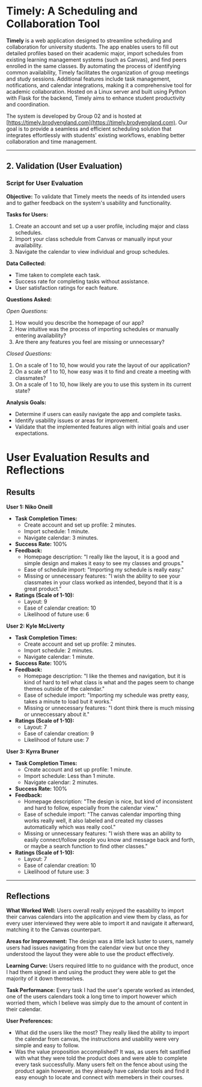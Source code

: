 # Timely: A Scheduling and Collaboration Tool

**Timely** is a web application designed to streamline scheduling and collaboration for university students. The app enables users to fill out detailed profiles based on their academic major, import schedules from existing
learning management systems (such as Canvas), and find peers enrolled in the same classes. By automating the process of identifying common availability, Timely facilitates the organization of group meetings and study sessions. 
Additional features include task management, notifications, and calendar integrations, making it a comprehensive tool for academic collaboration. Hosted on a Linux server and built using Python with Flask for the backend, 
Timely aims to enhance student productivity and coordination.

The system is developed by Group 02 and is hosted at [https://timely.brodyengland.com](https://timely.brodyengland.com). Our goal is to provide a seamless and efficient scheduling solution that integrates effortlessly 
with students' existing workflows, enabling better collaboration and time management.

---

## 2. Validation (User Evaluation)

### Script for User Evaluation

**Objective:** To validate that Timely meets the needs of its intended users and to gather feedback on the system's usability and functionality.

**Tasks for Users:**
1. Create an account and set up a user profile, including major and class schedules.
2. Import your class schedule from Canvas or manually input your availability.
3. Navigate the calendar to view individual and group schedules.

**Data Collected:**
- Time taken to complete each task.
- Success rate for completing tasks without assistance.
- User satisfaction ratings for each feature.

**Questions Asked:**

*Open Questions:*
1. How would you describe the homepage of our app? 
2. How intuitive was the process of importing schedules or manually entering availability?
3. Are there any features you feel are missing or unnecessary?

*Closed Questions:*
1. On a scale of 1 to 10, how would you rate the layout of our application?
2. On a scale of 1 to 10, how easy was it to find and create a meeting with classmates?
3. On a scale of 1 to 10, how likely are you to use this system in its current state?

**Analysis Goals:**
- Determine if users can easily navigate the app and complete tasks.
- Identify usability issues or areas for improvement.
- Validate that the implemented features align with initial goals and user expectations.


# User Evaluation Results and Reflections

## Results

**User 1: Niko Oneill**
- **Task Completion Times:**
  - Create account and set up profile: 2 minutes.
  - Import schedule: 1 minute.
  - Navigate calendar: 3 minutes.
- **Success Rate:** 100%  
- **Feedback:**
  - Homepage description: "I really like the layout, it is a good and simple design and makes it easy to see my classes and groups."
  - Ease of schedule import: "Importing my schedule is really easy."
  - Missing or unnecessary features: "I wish the ability to see your classmates in your class worked as intended, beyond that it is a great product."
- **Ratings (Scale of 1-10):**
  - Layout: 9
  - Ease of calendar creation: 10
  - Likelihood of future use: 6


**User 2: Kyle McLiverty**
- **Task Completion Times:**
  - Create account and set up profile: 2 minutes.
  - Import schedule: 2 minutes.
  - Navigate calendar: 1 minute.
- **Success Rate:** 100%  
- **Feedback:**
  - Homepage description: "I like the themes and navigation, but it is kind of hard to tell what class is what and the pages seem to change themes outside of the calendar."
  - Ease of schedule import: "Importing my schedule was pretty easy, takes a minute to load but it works."
  - Missing or unnecessary features: "I dont think there is much missing or unneccessary about it."
- **Ratings (Scale of 1-10):**
  - Layout: 7
  - Ease of calendar creation: 9
  - Likelihood of future use: 7


**User 3: Kyrra Bruner**
- **Task Completion Times:**
  - Create account and set up profile: 1 minute.
  - Import schedule: Less than 1 minute.
  - Navigate calendar: 2 minutes.
- **Success Rate:** 100%
- **Feedback:**
  - Homepage description: "The design is nice, but kind of inconsistent and hard to follow, especially from the calendar view."
  - Ease of schedule import: "The canvas calendar importing thing works really well, it also labeled and created my classes automatically which was really cool."
  - Missing or unnecessary features: "I wish there was an ability to easily connect/follow people you know and message back and forth, or maybe a search function to find other classes."
- **Ratings (Scale of 1-10):**
  - Layout: 7
  - Ease of calendar creation: 10
  - Likelihood of future use: 3

---

## Reflections

**What Worked Well:**
Users overall really enjoyed the easability to import their canvas calendars into the application and view them by class, as for every user interviewed they were able to import it and navigate it afterward, matching it to the Canvas counterpart. 

**Areas for Improvement:**
The design was a little lack luster to users, namely users had issues navigating from the calendar view but once they understood the layout they were able to use the product effectively.

**Learning Curve:**
Users required little to no guidance with the product, once I had them signed in and using the product they were able to get the majority of it down themselves.

**Task Performance:**
Every task I had the user's operate worked as intended, one of the users calendars took a long time to import however which worried them, which I believe was simply due to the amount of content in their calendar.

**User Preferences:**
- What did the users like the most? They really liked the ability to import the calendar from canvas, the instructions and usability were very simple and easy to follow.
- Was the value proposition accomplished? It was, as users felt sastified with what they were told the product does and were able to complete every task successfully. Many users felt on the fence about using the product again however, as they already have calendar tools and find it easy enough to locate and connect with memebers in their courses.
